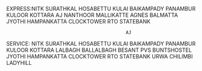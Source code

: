 


EXPRESS:NITK SURATHKAL HOSABETTU KULAI BAIKAMPADY PANAMBUR KULOOR KOTTARA AJ NANTHOOR MALLIKATTE AGNES BALMATTA JYOTHI HAMPANKATTA CLOCKTOWER RTO STATEBANK


									            AJ 
SERVICE: NITK SURATHKAL HOSABETTU KULAI BAIKAMPADY PANAMBUR KULOOR KOTTARA                       LALBAGH BALLALBAGH BESANT PVS BUNTSHOSTEL JYOTHI HAMPANKATTA CLOCKTOWER RTO STATEBANK
								           URWA CHILIMBI LADYHILL 

											      
